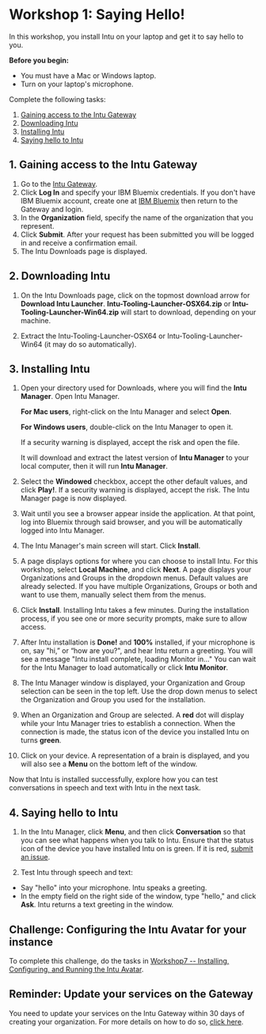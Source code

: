 # Workshop 1: Saying Hello!

In this workshop, you install Intu on your laptop and get it to say hello to you.

**Before you begin:** 

* You must have a Mac or Windows laptop.
* Turn on your laptop's microphone.

Complete the following tasks:

1. [Gaining access to the Intu Gateway](#gaining-access-to-the-watson-intu-gateway)
2. [Downloading Intu](#downloading-intu)
3. [Installing Intu](#installing-intu)
4. [Saying hello to Intu](#saying-hello-to-intu)

## 1. <a name="gaining-access-to-the-watson-intu-gateway">Gaining access to the Intu Gateway</a>

1. Go to the [Intu Gateway](https://rg-gateway.mybluemix.net/).
2. Click **Log In** and specify your IBM Bluemix credentials. If you don't have IBM Bluemix account, create one at [IBM Bluemix](https://console.ng.bluemix.net/) then return to the Gateway and login.
3. In the **Organization** field, specify the name of the organization that you represent.
4. Click **Submit**. After your request has been submitted you will be logged in and receive a confirmation email.
5. The Intu Downloads page is displayed.

## 2. <a name="downloading-intu">Downloading Intu</a>

1. On the Intu Downloads page, click on the topmost download arrow for **Download Intu Launcher**. **Intu-Tooling-Launcher-OSX64.zip** or **Intu-Tooling-Launcher-Win64.zip** will start to download, depending on your machine.

2. Extract the Intu-Tooling-Launcher-OSX64 or Intu-Tooling-Launcher-Win64 (it may do so automatically). 


## 3. <a name="installing-intu">Installing Intu</a>

1. Open your directory used for Downloads, where you will find the **Intu Manager**. Open Intu Manager.
	
	**For Mac users**, right-click on the Intu Manager and select **Open**.
	
	**For Windows users**, double-click on the Intu Manager to open it. 
	
	If a security warning is displayed, accept the risk and open the file.

    It will download and extract the latest version of **Intu Manager** to your local computer, then it will run **Intu Manager**. 

2. Select the **Windowed** checkbox, accept the other default values, and click **Play!**. If a security warning is displayed, accept the risk. The Intu Manager page is now displayed. 

3. Wait until you see a browser appear inside the application. At that point, log into Bluemix through said browser, and you will be automatically logged into Intu Manager.

4. The Intu Manager's main screen will start. Click **Install**.

5. A page displays options for where you can choose to install Intu. For this workshop, select **Local Machine**, and click **Next**. A page displays your Organizations and Groups in the dropdown menus. Default values are already selected. If you have multiple Organizations, Groups or both and want to use them, manually select them from the menus.

6. Click **Install**. Installing Intu takes a few minutes. During the installation process, if you see one or more security prompts, make sure to allow access.

7. After Intu installation is **Done!** and **100%** installed, if your microphone is on, say "hi,” or “how are you?", and hear Intu return a greeting. You will see a message "Intu install complete, loading Monitor in..." You can wait for the Intu Manager to load automatically or click **Intu Monitor**.

8. The Intu Manager window is displayed, your Organization and Group selection can be seen in the top left. Use the drop down menus to select the Organization and Group you used for the installation. 

9. When an Organization and Group are selected. A **red** dot will display while your Intu Manager tries to establish a connection. When the connection is made, the status icon of the device you installed Intu on turns **green**. 

10. Click on your device. A representation of a brain is displayed, and you will also see a **Menu** on the bottom left of the window.

Now that Intu is installed successfully, explore how you can test conversations in speech and text with Intu in the next task.

## 4. <a name="saying-hello-to-intu">Saying hello to Intu</a>

1. In the Intu Manager, click **Menu**, and then click **Conversation** so that you can see what happens when you talk to Intu. Ensure that the status icon of the device you have installed Intu on is green. If it is red, [submit an issue](https://github.com/watson-intu/self-sdk/issues).

2. Test Intu through speech and text:
 * Say "hello" into your microphone. Intu speaks a greeting.
 * In the empty field on the right side of the window, type "hello," and click **Ask**. Intu returns a text greeting in the window.

## Challenge: Configuring the Intu Avatar for your instance

To complete this challenge, do the tasks in [Workshop7 -- Installing, Configuring, and Running the Intu Avatar](../../../workshops/Workshop7-InstallingConfiguringAndRunningTheIntuAvatar/lab-docs/README.md).

## Reminder: Update your services on the Gateway

You need to update your services on the Intu Gateway within 30 days of creating your organization.  For more details on how to do so, [click here](../../../installation/configuring.md).

